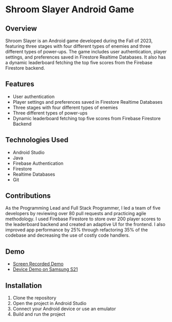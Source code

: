 # Shroom Slayer Android Game

## Overview
Shroom Slayer is an Android game developed during the Fall of 2023, featuring three stages with four different types of enemies and three different types of power-ups. The game includes user authentication, player settings, and preferences saved in Firestore Realtime Databases. It also has a dynamic leaderboard fetching the top five scores from the Firebase Firestore backend.

## Features
- User authentication
- Player settings and preferences saved in Firestore Realtime Databases
- Three stages with four different types of enemies
- Three different types of power-ups
- Dynamic leaderboard fetching top five scores from Firebase Firestore Backend

## Technologies Used
- Android Studio
- Java
- Firebase Authentication
- Firestore
- Realtime Databases
- Git

## Contributions
As the Programming Lead and Full Stack Programmer, I led a team of five developers by reviewing over 80 pull requests and practicing agile methodology. I used Firebase Firestore to store over 200 player scores to the leaderboard backend and created an adaptive UI for the frontend. I also improved app performance by 25% through refactoring 35% of the codebase and decreasing the use of costly code handlers.

## Demo
- [Screen Recorded Demo](https://youtu.be/beTGkTD0YVs)
- [Device Demo on Samsung S21](https://youtu.be/cLzsGugbE9g)

## Installation
1. Clone the repository
2. Open the project in Android Studio
3. Connect your Android device or use an emulator
4. Build and run the project


